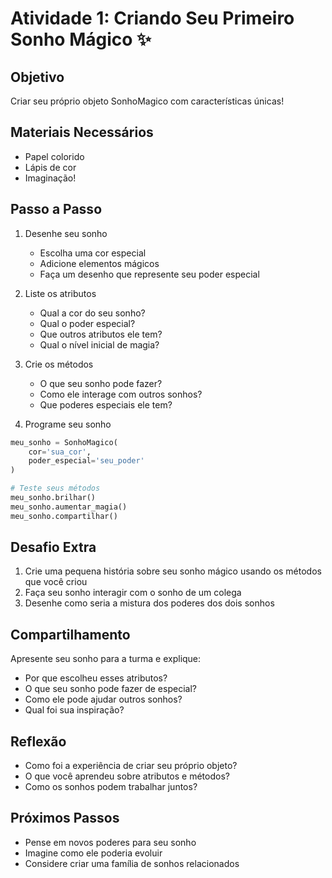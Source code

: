 # Atividade 1: Criando Seu Primeiro Sonho Mágico ✨

## Objetivo
Criar seu próprio objeto SonhoMagico com características únicas!

## Materiais Necessários
- Papel colorido
- Lápis de cor
- Imaginação!

## Passo a Passo

1. Desenhe seu sonho
   - Escolha uma cor especial
   - Adicione elementos mágicos
   - Faça um desenho que represente seu poder especial

2. Liste os atributos
   - Qual a cor do seu sonho?
   - Qual o poder especial?
   - Que outros atributos ele tem?
   - Qual o nível inicial de magia?

3. Crie os métodos
   - O que seu sonho pode fazer?
   - Como ele interage com outros sonhos?
   - Que poderes especiais ele tem?

4. Programe seu sonho
```python
meu_sonho = SonhoMagico(
    cor='sua_cor',
    poder_especial='seu_poder'
)

# Teste seus métodos
meu_sonho.brilhar()
meu_sonho.aumentar_magia()
meu_sonho.compartilhar()
```

## Desafio Extra
1. Crie uma pequena história sobre seu sonho mágico usando os métodos que você criou
2. Faça seu sonho interagir com o sonho de um colega
3. Desenhe como seria a mistura dos poderes dos dois sonhos

## Compartilhamento
Apresente seu sonho para a turma e explique:
- Por que escolheu esses atributos?
- O que seu sonho pode fazer de especial?
- Como ele pode ajudar outros sonhos?
- Qual foi sua inspiração?

## Reflexão
- Como foi a experiência de criar seu próprio objeto?
- O que você aprendeu sobre atributos e métodos?
- Como os sonhos podem trabalhar juntos?

## Próximos Passos
- Pense em novos poderes para seu sonho
- Imagine como ele poderia evoluir
- Considere criar uma família de sonhos relacionados
